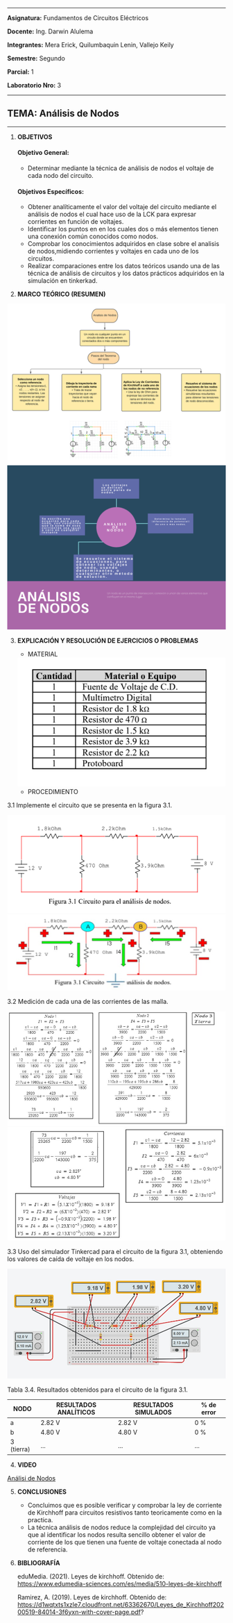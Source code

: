 ------------
 **Asignatura:**  Fundamentos de Circuitos Eléctricos 
                          
 **Docente:**     Ing. Darwin Alulema            
                    
 **Integrantes:** Mera Erick, Quilumbaquin Lenin, Vallejo Keily
                  
 **Semestre:**    Segundo
 
 **Parcial:**     1
 
 **Laboratorio Nro:**     3
 
------------
## **TEMA:**  Análisis de Nodos
------------

 1. **OBJETIVOS**

    #### Objetivo General:

     - Determinar mediante la técnica de análisis de nodos el voltaje de cada nodo del circuito. 

    #### Objetivos Específicos:

     - Obtener analíticamente el valor del voltaje del circuito mediante el análisis de nodos el cual hace uso de la LCK para expresar corrientes en
función de voltajes.
     - Identificar los puntos en en los cuales dos o más elementos tienen una conexión común conocidos como nodos. 
     - Comprobar los conocimientos adquiridos en clase sobre el analisis de nodos,midiendo corrientes y voltajes en cada uno de los circuitos.
     - Realizar comparaciones entre los datos teóricos usando una de las técnica de análisis de circuitos y los datos prácticos adquiridos en la simulación en tinkerkad.
     
 2. **MARCO TEÓRICO (RESUMEN)**

<img src="cap/Diagrama%20en%20blanco%20(4).png">

<img src="cap/VOL.png">


 3. **EXPLICACIÓN Y RESOLUCIÓN DE EJERCICIOS O PROBLEMAS**

     - MATERIAL
    
    <img src="cap/materiales.PNG">
    
    - PROCEDIMIENTO
  
  
  3.1 Implemente el circuito que se presenta en la figura 3.1.
   
   <img src="cap/circuito.PNG">
   
   
   <img src="cap/ee.jpeg">
  
  3.2 Medición de cada una de las corrientes de las malla.
  
  <img src="cap/nodi1.jpeg">
  
  <img src="cap/nodo2.jpeg">
  
  
  3.3 Uso del simulador Tinkercad para el circuito de la figura 3.1, obteniendo los valores de caída de voltaje en los nodos.
  
  <img src="cap/tinker.jpeg">
  
 
  Tabla 3.4. Resultados obtenidos para el circuito de la figura 3.1.

  | NODO |  RESULTADOS ANALÍTICOS |RESULTADOS SIMULADOS | % de error|
  | ------------ | ------------ |------------ |------------ |
  |  a | 2.82 V | 2.82 V |   0 % |
  |  b | 4.80 V | 4.80 V |   0 % |
  |  3 (tierra) |... | ... |  ... |
  
  
 4. **VIDEO** 
  
  [Análisi de Nodos](  https://youtu.be/ha6tzDD1d9g " Análisis de Nodos ")
 
 
 5. **CONCLUSIONES**
 
       - Concluimos que es posible verificar y comprobar la ley de corriente  de Kirchhoff para circuitos resistivos tanto teoricamente como en la practica. 
       - La técnica análisis de nodos reduce la complejidad del circuito ya que al identificar los nodos resulta sencillo obtener el valor de corriente de los que tienen una fuente de voltaje conectada al nodo de referencia.
       
 
 
 6. **BIBLIOGRAFÍA**
 
    eduMedia. (2021). Leyes de kirchhoff. Obtenido de: https://www.edumedia-sciences.com/es/media/510-leyes-de-kirchhoff

    Ramirez, A. (2019). Leyes de kirchhoff. Obtenido de: https://d1wqtxts1xzle7.cloudfront.net/63362670/Leyes_de_Kirchhoff20200519-84014-3f6yxn-with-cover-page.pdf? 

